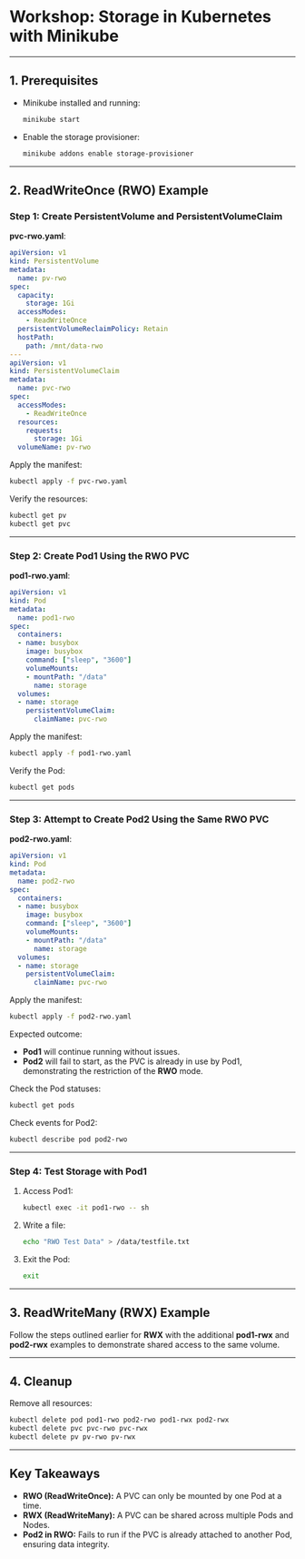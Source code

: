 # **Workshop: Storage in Kubernetes with Minikube**

---

## **1. Prerequisites**

- Minikube installed and running:
  ```bash
  minikube start
  ```
- Enable the storage provisioner:
  ```bash
  minikube addons enable storage-provisioner
  ```

---

## **2. ReadWriteOnce (RWO) Example**

### **Step 1: Create PersistentVolume and PersistentVolumeClaim**

**pvc-rwo.yaml**:
```yaml
apiVersion: v1
kind: PersistentVolume
metadata:
  name: pv-rwo
spec:
  capacity:
    storage: 1Gi
  accessModes:
    - ReadWriteOnce
  persistentVolumeReclaimPolicy: Retain
  hostPath:
    path: /mnt/data-rwo
---
apiVersion: v1
kind: PersistentVolumeClaim
metadata:
  name: pvc-rwo
spec:
  accessModes:
    - ReadWriteOnce
  resources:
    requests:
      storage: 1Gi
  volumeName: pv-rwo
```

Apply the manifest:
```bash
kubectl apply -f pvc-rwo.yaml
```

Verify the resources:
```bash
kubectl get pv
kubectl get pvc
```

---

### **Step 2: Create Pod1 Using the RWO PVC**

**pod1-rwo.yaml**:
```yaml
apiVersion: v1
kind: Pod
metadata:
  name: pod1-rwo
spec:
  containers:
  - name: busybox
    image: busybox
    command: ["sleep", "3600"]
    volumeMounts:
    - mountPath: "/data"
      name: storage
  volumes:
  - name: storage
    persistentVolumeClaim:
      claimName: pvc-rwo
```

Apply the manifest:
```bash
kubectl apply -f pod1-rwo.yaml
```

Verify the Pod:
```bash
kubectl get pods
```

---

### **Step 3: Attempt to Create Pod2 Using the Same RWO PVC**

**pod2-rwo.yaml**:
```yaml
apiVersion: v1
kind: Pod
metadata:
  name: pod2-rwo
spec:
  containers:
  - name: busybox
    image: busybox
    command: ["sleep", "3600"]
    volumeMounts:
    - mountPath: "/data"
      name: storage
  volumes:
  - name: storage
    persistentVolumeClaim:
      claimName: pvc-rwo
```

Apply the manifest:
```bash
kubectl apply -f pod2-rwo.yaml
```

Expected outcome:
- **Pod1** will continue running without issues.
- **Pod2** will fail to start, as the PVC is already in use by Pod1, demonstrating the restriction of the **RWO** mode.

Check the Pod statuses:
```bash
kubectl get pods
```

Check events for Pod2:
```bash
kubectl describe pod pod2-rwo
```

---

### **Step 4: Test Storage with Pod1**

1. Access Pod1:
   ```bash
   kubectl exec -it pod1-rwo -- sh
   ```
2. Write a file:
   ```sh
   echo "RWO Test Data" > /data/testfile.txt
   ```
3. Exit the Pod:
   ```bash
   exit
   ```

---

## **3. ReadWriteMany (RWX) Example**

Follow the steps outlined earlier for **RWX** with the additional **pod1-rwx** and **pod2-rwx** examples to demonstrate shared access to the same volume.

---

## **4. Cleanup**

Remove all resources:
```bash
kubectl delete pod pod1-rwo pod2-rwo pod1-rwx pod2-rwx
kubectl delete pvc pvc-rwo pvc-rwx
kubectl delete pv pv-rwo pv-rwx
```

---

## **Key Takeaways**

- **RWO (ReadWriteOnce):** A PVC can only be mounted by one Pod at a time.  
- **RWX (ReadWriteMany):** A PVC can be shared across multiple Pods and Nodes.  
- **Pod2 in RWO:** Fails to run if the PVC is already attached to another Pod, ensuring data integrity.